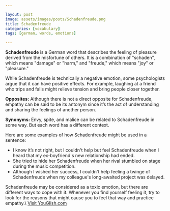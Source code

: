 ```yaml
---

layout: post
image: assets/images/posts/Schadenfreude.png
title: Schadenfreude
categories: [vocabulary]
tags: [german, words, emotions]

---
```


**Schadenfreude** is a German word that describes the feeling of pleasure derived from the misfortune of others. It is a combination of "schaden", which means "damage" or "harm," and "freude," which means "joy" or "pleasure."

While Schadenfreude is technically a negative emotion, some psychologists argue that it can have positive effects. For example, laughing at a friend who trips and falls might relieve tension and bring people closer together.

**Opposites:** Although there is not a direct opposite for Schadenfreude, empathy can be said to be its antonym since it’s the act of understanding and sharing the feelings of another person.

**Synonyms:** Envy, spite, and malice can be related to Schadenfreude in some way. But each word has a different context.

Here are some examples of how Schadenfreude might be used in a sentence:

- I know it’s not right, but I couldn't help but feel Schadenfreude when I heard that my ex-boyfriend's new relationship had ended.
- She tried to hide her Schadenfreude when her rival stumbled on stage during the music competition.
- Although I wished her success, I couldn't help feeling a twinge of Schadenfreude when my colleague's long-awaited project was delayed.

Schadenfreude may be considered as a toxic emotion, but there are different ways to cope with it. Whenever you find yourself feeling it, try to look for the reasons that might cause you to feel that way and practice empathy.\ <a id="yg-widget-0" class="youglish-widget" data-query="Schadenfreude" data-lang="german" data-components="8412" data-auto-start="0" data-bkg-color="theme_light" data-title="How%20to%20pronounce%20Schadenfreude%20in%20German"  rel="nofollow" href="https://youglish.com">Visit YouGlish.com</a><script async src="https://youglish.com/public/emb/widget.js" charset="utf-8"></script>